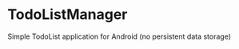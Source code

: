 TodoListManager
===============

Simple TodoList application for Android (no persistent data storage)
